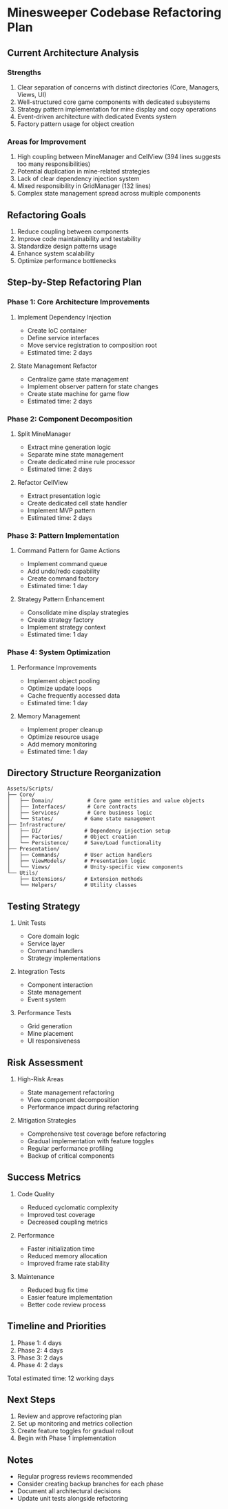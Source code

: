 # Minesweeper Codebase Refactoring Plan

## Current Architecture Analysis

### Strengths
1. Clear separation of concerns with distinct directories (Core, Managers, Views, UI)
2. Well-structured core game components with dedicated subsystems
3. Strategy pattern implementation for mine display and copy operations
4. Event-driven architecture with dedicated Events system
5. Factory pattern usage for object creation

### Areas for Improvement
1. High coupling between MineManager and CellView (394 lines suggests too many responsibilities)
2. Potential duplication in mine-related strategies
3. Lack of clear dependency injection system
4. Mixed responsibility in GridManager (132 lines)
5. Complex state management spread across multiple components

## Refactoring Goals
1. Reduce coupling between components
2. Improve code maintainability and testability
3. Standardize design patterns usage
4. Enhance system scalability
5. Optimize performance bottlenecks

## Step-by-Step Refactoring Plan

### Phase 1: Core Architecture Improvements
1. Implement Dependency Injection
   - Create IoC container
   - Define service interfaces
   - Move service registration to composition root
   - Estimated time: 2 days

2. State Management Refactor
   - Centralize game state management
   - Implement observer pattern for state changes
   - Create state machine for game flow
   - Estimated time: 2 days

### Phase 2: Component Decomposition
1. Split MineManager
   - Extract mine generation logic
   - Separate mine state management
   - Create dedicated mine rule processor
   - Estimated time: 2 days

2. Refactor CellView
   - Extract presentation logic
   - Create dedicated cell state handler
   - Implement MVP pattern
   - Estimated time: 2 days

### Phase 3: Pattern Implementation
1. Command Pattern for Game Actions
   - Implement command queue
   - Add undo/redo capability
   - Create command factory
   - Estimated time: 1 day

2. Strategy Pattern Enhancement
   - Consolidate mine display strategies
   - Create strategy factory
   - Implement strategy context
   - Estimated time: 1 day

### Phase 4: System Optimization
1. Performance Improvements
   - Implement object pooling
   - Optimize update loops
   - Cache frequently accessed data
   - Estimated time: 1 day

2. Memory Management
   - Implement proper cleanup
   - Optimize resource usage
   - Add memory monitoring
   - Estimated time: 1 day

## Directory Structure Reorganization

```
Assets/Scripts/
├── Core/
│   ├── Domain/           # Core game entities and value objects
│   ├── Interfaces/       # Core contracts
│   ├── Services/         # Core business logic
│   └── States/          # Game state management
├── Infrastructure/
│   ├── DI/              # Dependency injection setup
│   ├── Factories/       # Object creation
│   └── Persistence/     # Save/Load functionality
├── Presentation/
│   ├── Commands/        # User action handlers
│   ├── ViewModels/      # Presentation logic
│   └── Views/           # Unity-specific view components
└── Utils/
    ├── Extensions/      # Extension methods
    └── Helpers/         # Utility classes
```

## Testing Strategy
1. Unit Tests
   - Core domain logic
   - Service layer
   - Command handlers
   - Strategy implementations

2. Integration Tests
   - Component interaction
   - State management
   - Event system

3. Performance Tests
   - Grid generation
   - Mine placement
   - UI responsiveness

## Risk Assessment
1. High-Risk Areas
   - State management refactoring
   - View component decomposition
   - Performance impact during refactoring

2. Mitigation Strategies
   - Comprehensive test coverage before refactoring
   - Gradual implementation with feature toggles
   - Regular performance profiling
   - Backup of critical components

## Success Metrics
1. Code Quality
   - Reduced cyclomatic complexity
   - Improved test coverage
   - Decreased coupling metrics

2. Performance
   - Faster initialization time
   - Reduced memory allocation
   - Improved frame rate stability

3. Maintenance
   - Reduced bug fix time
   - Easier feature implementation
   - Better code review process

## Timeline and Priorities
1. Phase 1: 4 days
2. Phase 2: 4 days
3. Phase 3: 2 days
4. Phase 4: 2 days

Total estimated time: 12 working days

## Next Steps
1. Review and approve refactoring plan
2. Set up monitoring and metrics collection
3. Create feature toggles for gradual rollout
4. Begin with Phase 1 implementation

## Notes
- Regular progress reviews recommended
- Consider creating backup branches for each phase
- Document all architectural decisions
- Update unit tests alongside refactoring

